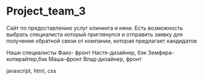 # Project_team_3
Сайт по предоставлению услуг клининга и няни. Есть возможность выбрать специалиста который приглянулся и отправить заявку для получения обратной связи от компании, которая предлагает кандидатов

Наши специалисты
Фаиз- фронт
Настя-дизайнер, бэк
Земфира-копирайтер,бэк
Маша-фронт
Влад-дизайнер, фронт


javascript, html, css

